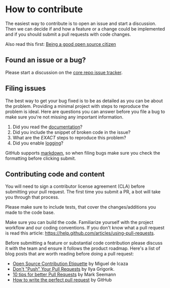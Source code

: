 # How to contribute

The easiest way to contribute is to open an issue and start a discussion. 
Then we can decide if and how a feature or a change could be implemented and if you should submit a pull requests with code changes.

Also read this first: [Being a good open source citizen](https://hackernoon.com/being-a-good-open-source-citizen-9060d0ab9732#.x3hocgw85)

## Found an issue or a bug?
Please start a discussion on the [core repo issue tracker](https://github.com/dementeddevil/Zen.IdentityServer/issues).

## Filing issues
The best way to get your bug fixed is to be as detailed as you can be about the problem.
Providing a minimal project with steps to reproduce the problem is ideal.
Here are questions you can answer before you file a bug to make sure you're not missing any important information.

1. Did you read the [documentation](https://identityserver4.readthedocs.io/en/release/)?
2. Did you include the snippet of broken code in the issue?
3. What are the *EXACT* steps to reproduce this problem?
4. Did you enable [logging](https://identityserver4.readthedocs.io/en/release/topics/logging.html)?

GitHub supports [markdown](http://github.github.com/github-flavored-markdown/), so when filing bugs make sure you check the formatting before clicking submit.

## Contributing code and content
You will need to sign a contributor license agreement (CLA) before submitting your pull request. The first time you submit a PR, a bot will take you through that process.

Please make sure to include tests, that cover the changes/additions you made to the code base.

Make sure you can build the code. Familiarize yourself with the project workflow and our coding conventions. If you don't know what a pull request is read this article: https://help.github.com/articles/using-pull-requests.

Before submitting a feature or substantial code contribution please discuss it with the team and ensure it follows the product roadmap. Here's a list of blog posts that are worth reading before doing a pull request:

* [Open Source Contribution Etiquette](http://tirania.org/blog/archive/2010/Dec-31.html) by Miguel de Icaza
* [Don't "Push" Your Pull Requests](http://www.igvita.com/2011/12/19/dont-push-your-pull-requests/) by Ilya Grigorik.
* [10 tips for better Pull Requests](http://blog.ploeh.dk/2015/01/15/10-tips-for-better-pull-requests/) by Mark Seemann
* [How to write the perfect pull request](https://github.com/blog/1943-how-to-write-the-perfect-pull-request) by GitHub
